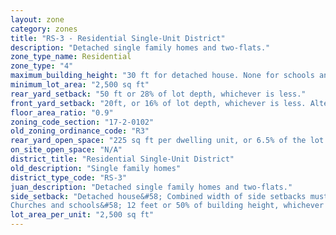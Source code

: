 ```yaml
---
layout: zone
category: zones
title: "RS-3 - Residential Single-Unit District"
description: "Detached single family homes and two-flats."
zone_type_name: Residential
zone_type: "4"
maximum_building_height: "30 ft for detached house. None for schools and churches."
minimum_lot_area: "2,500 sq ft"
rear_yard_setback: "50 ft or 28% of lot depth, whichever is less."
front_yard_setback: "20ft, or 16% of lot depth, whichever is less. Alternatively, setback can be the average front yard depth of nearest 2 lots."
floor_area_ratio: "0.9"
zoning_code_section: "17-2-0102"
old_zoning_ordinance_code: "R3"
rear_yard_open_space: "225 sq ft per dwelling unit, or 6.5% of the lot area, which ever is greater."
on_site_open_space: "N/A"
district_title: "Residential Single-Unit District"
old_description: "Single family homes"
district_type_code: "RS-3"
juan_description: "Detached single family homes and two-flats."
side_setback: "Detached house&#58; Combined width of side setbacks must equal 20% of lot width, with neither setback less than 2 feet or 8% of lot width (whichever is greater.)
Churches and schools&#58; 12 feet or 50% of building height, whichever is greater."
lot_area_per_unit: "2,500 sq ft"
---
```

